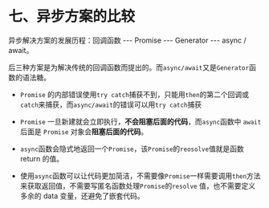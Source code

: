 # 七、异步方案的比较

异步解决方案的发展历程：回调函数 --- Promise --- Generator --- async / await。

后三种方案是为解决传统的回调函数而提出的。而`async/await`又是`Generator`函数的语法糖。

- `Promise` 的内部错误使用`try catch`捕获不到，只能用`then`的第二个回调或`catch`来捕获，而`async/await`的错误可以用`try catch`捕获

- `Promise` 一旦新建就会立即执行，**不会阻塞后面的代码**，而`async`函数中 `await` 后面是 `Promise` 对象会**阻塞后面的代码**。

- `async`函数会隐式地返回一个`Promise`，该`Promise`的`reosolve`值就是函数 return 的值。

- 使用`async`函数可以让代码更加简洁，不需要像`Promise`一样需要调用`then`方法来获取返回值，不需要写匿名函数处理`Promise`的`resolve` 值，也不需要定义多余的 data 变量，还避免了嵌套代码。